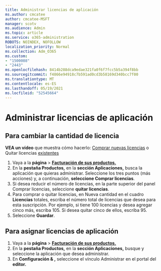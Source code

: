 ```yaml
---
title: Administrar licencias de aplicación
ms.author: cmcatee
author: cmcatee-MSFT
manager: scotv
ms.audience: Admin
ms.topic: article
ms.service: o365-administration
ROBOTS: NOINDEX, NOFOLLOW
localization_priority: Normal
ms.collection: Adm_O365
ms.custom:
- "1500008"
- "2443"
ms.openlocfilehash: 8414b288dca9edae321fa0f6f7fcc5b5a394f8bb
ms.sourcegitcommit: f4866e94918c7b591ad0cd3b58169d340bcc7f00
ms.translationtype: MT
ms.contentlocale: es-ES
ms.lasthandoff: 05/19/2021
ms.locfileid: "52545664"
---
```

# <a name="manage-app-licenses"></a>Administrar licencias de aplicación

## <a name="to-change-license-quantity"></a>Para cambiar la cantidad de licencia

**VEA un vídeo** que muestra cómo hacerlo: [Comprar nuevas licencias](https://go.microsoft.com/fwlink/p/?linkid=2154857) o Quitar licencias [existentes](https://go.microsoft.com/fwlink/p/?linkid=2154938)

1. Vaya a la **página**  >  **[Facturación de sus productos.](https://go.microsoft.com/fwlink/p/?linkid=842054)**
2. En la **pestaña Productos,** en la **sección Aplicaciones,** busca la aplicación que quieras administrar. Seleccione los tres puntos (más acciones) y, a continuación, **seleccione Comprar licencias**.
3. Si desea reducir el número de licencias, en  la parte superior del panel Comprar licencias, seleccione **quitar licencias**.
4. Para comprar o quitar  licencias, en Nueva cantidad en el cuadro **Licencias** totales, escriba el número total de licencias que desea para esta suscripción. Por ejemplo, si tiene 100 licencias y desea agregar cinco más, escriba 105. Si desea quitar cinco de ellos, escriba 95.
5. Seleccione **Guardar**.

## <a name="to-assign-app-licenses"></a>Para asignar licencias de aplicación

1. Vaya a la **página**  >  **[Facturación de sus productos.](https://go.microsoft.com/fwlink/p/?linkid=842054)**
2. En la **pestaña Productos,** en la **sección Aplicaciones,** busque y seleccione la aplicación que desea administrar.
3. En **Configuración & ,** seleccione el vínculo Administrar en el portal del **editor.**